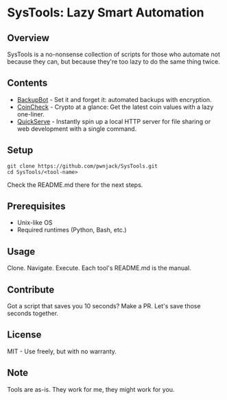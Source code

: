 # SysTools: Lazy Smart Automation

## Overview

SysTools is a no-nonsense collection of scripts for those who automate not because they can, but because they're too lazy to do the same thing twice.

## Contents

- [BackupBot](./BackupBot/README.md) - Set it and forget it: automated backups with encryption.
- [CoinCheck](./CoinCheck/README.md) - Crypto at a glance: Get the latest coin values with a lazy one-liner.
- [QuickServe](./QuickServe/README.md) - Instantly spin up a local HTTP server for file sharing or web development with a single command.

## Setup

    git clone https://github.com/pwnjack/SysTools.git
    cd SysTools/<tool-name>

Check the README.md there for the next steps.

## Prerequisites

- Unix-like OS
- Required runtimes (Python, Bash, etc.)

## Usage

Clone. Navigate. Execute. Each tool's README.md is the manual.

## Contribute

Got a script that saves you 10 seconds? Make a PR. Let's save those seconds together.

## License

MIT - Use freely, but with no warranty.

## Note

Tools are as-is. They work for me, they might work for you.